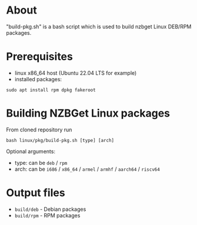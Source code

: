 # About

"build-pkg.sh" is a bash script which is used to build nzbget Linux DEB/RPM packages.


# Prerequisites

- linux x86_64 host (Ubuntu 22.04 LTS for example)
- installed packages:
```
sudo apt install rpm dpkg fakeroot
```

# Building NZBGet Linux packages

From cloned repository run
```
bash linux/pkg/build-pkg.sh [type] [arch]
```

Optional arguments:
- type: can be `deb` / `rpm`
- arch: can be `i686` / `x86_64` / `armel` / `armhf` / `aarch64` / `riscv64`

# Output files

- `build/deb` - Debian packages
- `build/rpm` - RPM packages
